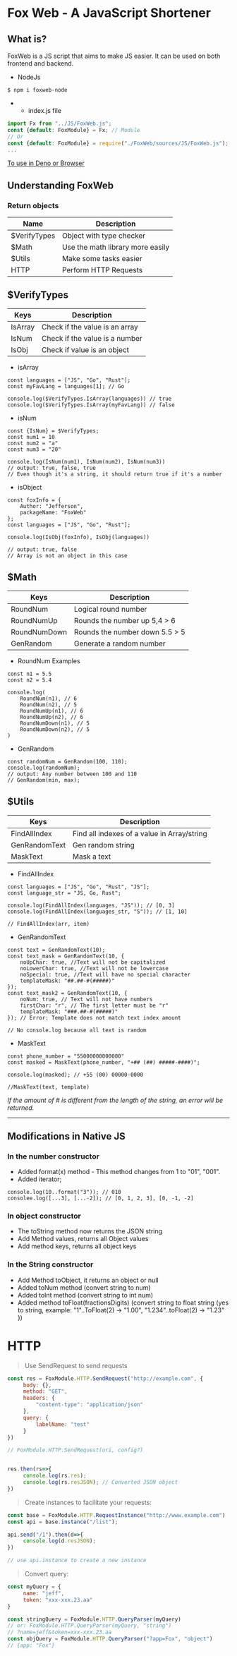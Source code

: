 # Fox Web - A JavaScript Shortener

## What is?

FoxWeb is a JS script that aims to make JS easier. It can be used on both frontend and backend.

- NodeJs
```
$ npm i foxweb-node
```


* * index.js file
```js
import Fx from "../JS/FoxWeb.js";
const {default: FoxModule} = Fx; // Module
// Or
const {default: FoxModule} = require("./FoxWeb/sources/JS/FoxWeb.js"); // CommonJS
...
```

<a href="https://github.com/jefferson-developer-it/FoxWeb">
To use in Deno or Browser
</a>

## Understanding FoxWeb

### Return objects

| Name | Description |
|------|-------------|
|$VerifyTypes|Object with type checker|
|$Math|Use the math library more easily|
|$Utils|Make some tasks easier|
|HTTP|Perform HTTP Requests|

## $VerifyTypes


| Keys | Description |
|------|----------------|
|IsArray|Check if the value is an array|
|IsNum|Check if the value is a number|
|IsObj|Check if value is an object|

* isArray

```
const languages ​​= ["JS", "Go", "Rust"];
const myFavLang = languages[1]; // Go

console.log($VerifyTypes.IsArray(languages)) // true
console.log($VerifyTypes.IsArray(myFavLang)) // false
```

* isNum

```
const {IsNum} = $VerifyTypes;
const num1 = 10
const num2 = "a"
const num3 = "20"

console.log(IsNum(num1), IsNum(num2), IsNum(num3))
// output: true, false, true
// Even though it's a string, it should return true if it's a number
```

* isObject
```
const foxInfo = {
    Author: "Jefferson",
    packageName: "FoxWeb"
};
const languages ​​= ["JS", "Go", "Rust"];
 
console.log(IsObj(foxInfo), IsObj(languages))

// output: true, false
// Array is not an object in this case
```

## $Math


| Keys | Description |
|------|----------------|
|RoundNum|Logical round number|
|RoundNumUp|Rounds the number up 5,4 > 6|
|RoundNumDown|Rounds the number down 5.5 > 5|
|GenRandom|Generate a random number|

* RoundNum Examples
```
const n1 = 5.5
const n2 = 5.4

console.log(
    RoundNum(n1), // 6
    RoundNum(n2), // 5
    RoundNumUp(n1), // 6
    RoundNumUp(n2), // 6
    RoundNumDown(n1), // 5
    RoundNumDown(n2), // 5
)
```

* GenRandom
```
const randomNum = GenRandom(100, 110);
console.log(randomNum);
// output: Any number between 100 and 110
// GenRandom(min, max);
```

## $Utils

| Keys | Description |
|------|----------------|
|FindAllIndex|Find all indexes of a value in Array/string|
|GenRandomText|Gen random string|
|MaskText|Mask a text|

* FindAllIndex
```
const languages ​​= ["JS", "Go", "Rust", "JS"];
const language_str = "JS, Go, Rust";

console.log(FindAllIndex(languages, "JS")); // [0, 3]
console.log(FindAllIndex(languages_str, "S")); // [1, 10]

// FindAllIndex(arr, item)
```

* GenRandomText
```
const text = GenRandomText(10);
const text_mask = GenRandomText(10, {
    noUpChar: true, //Text will not be capitalized
    noLowerChar: true, //Text will not be lowercase
    noSpecial: true, //Text will have no special character
    templateMask: "##.##-#(#####)"
});
const text_mask2 = GenRandomText(10, {
    noNum: true, // Text will not have numbers
    firstChar: "r", // The first letter must be "r"
    templateMask: "###.##-#(#####)"
}); // Error: Template does not match text index amount

// No console.log because all text is random
```

* MaskText

```
const phone_number = "55000000000000"
const masked = MaskText(phone_number, "+## (##) #####-####)";

console.log(masked); // +55 (00) 00000-0000

//MaskText(text, template)
```
*If the amount of # is different from the length of the string, an error will be returned.*
___
## Modifications in Native JS

### In the number constructor
- Added format(x) method - This method changes from 1 to "01", "001".
- Added iterator;
```
console.log(10..format("3")); // 010
consolee.log([...3], [...-2]); // [0, 1, 2, 3], [0, -1, -2]
```
### In object constructor
- The toString method now returns the JSON string
- Add Method values, returns all Object values
- Add method keys, returns all object keys
### In the String constructor
- Add Method toObject, it returns an object or null
- Added toNum method (convert string to num)
- Added toInt method (convert string to int num)
- Added method toFloat(fractionsDigits) (convert string to float string (yes to string, example: "1"..ToFloat(2) -> "1.00", "1.234"..toFloat(2) -> "1.23" ))

# HTTP
> Use SendRequest to send requests
```js
const res = FoxModule.HTTP.SendRequest("http://example.com", {
     body: {},
     method: "GET",
     headers: {
         "content-type": "application/json"
     },
     query: {
         labelName: "test"
     }
})

// FoxModule.HTTP.SendRequest(uri, config?)


res.then(rs=>{
     console.log(rs.res);
     console.log(rs.resJSON); // Converted JSON object
})
```

> Create instances to facilitate your requests:
```js
const base = FoxModule.HTTP.RequestInstance("http://www.example.com")
const api = base.instance("/list");

api.send("/1").then(d=>{
     console.log(d.resJSON);
})

// use api.instance to create a new instance
```
> Convert query:
```js
const myQuery = {
     name: "jeff",
     token: "xxx-xxx.23.aa"
}

const stringQuery = FoxModule.HTTP.QueryParser(myQuery)
// or: FoxModule.HTTP.QueryParser(myQuery, "string")
// ?name=jeff&token=xxx-xxx.23.aa
const objQuery = FoxModule.HTTP.QueryParser("?app=Fox", "object")
// {app: "Fox"}
```